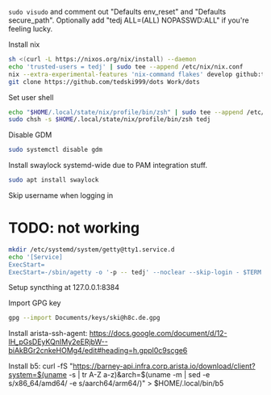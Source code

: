 `sudo visudo` and comment out "Defaults env_reset" and "Defaults secure_path". Optionally add "tedj ALL=(ALL) NOPASSWD:ALL" if you're feeling lucky.

Install nix
```sh
sh <(curl -L https://nixos.org/nix/install) --daemon
echo 'trusted-users = tedj' | sudo tee --append /etc/nix/nix.conf
nix --extra-experimental-features 'nix-command flakes' develop github:tedski999/dots --command home-manager switch --flake github:tedski999/dots#tedj@tedj
git clone https://github.com/tedski999/dots Work/dots
```

Set user shell
```sh
echo "$HOME/.local/state/nix/profile/bin/zsh" | sudo tee --append /etc/shells
sudo chsh -s $HOME/.local/state/nix/profile/bin/zsh tedj
```

Disable GDM
```sh
sudo systemctl disable gdm
```

Install swaylock systemd-wide due to PAM integration stuff.
```sh
sudo apt install swaylock
```

Skip username when logging in
# TODO: not working
```sh
mkdir /etc/systemd/system/getty@tty1.service.d
echo '[Service]
ExecStart=
ExecStart=-/sbin/agetty -o '-p -- tedj' --noclear --skip-login - $TERM' | sudo tee /etc/systemd/system/getty@tty1.service.d/skip-username.conf
```

Setup syncthing at 127.0.0.1:8384

Import GPG key
```sh
gpg --import Documents/keys/ski@h8c.de.gpg
```

Install arista-ssh-agent:
https://docs.google.com/document/d/12-lH_pGsDEyKQnIMy2eERjbW--biAkBGr2cnkeHOMg4/edit#heading=h.gppl0c9scge6

Install b5:
curl -fS "https://barney-api.infra.corp.arista.io/download/client?system=$(uname -s | tr A-Z a-z)&arch=$(uname -m | sed -e s/x86_64/amd64/ -e s/aarch64/arm64/)" > $HOME/.local/bin/b5
